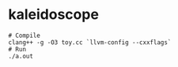 # kaleidoscope

````
# Compile
clang++ -g -O3 toy.cc `llvm-config --cxxflags`
# Run
./a.out
````



